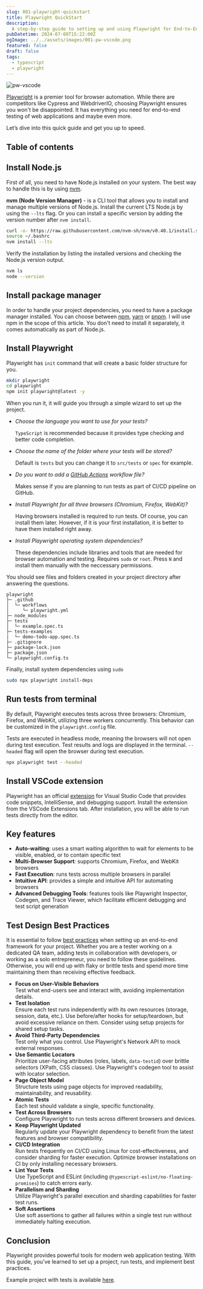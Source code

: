 ```yaml
---
slug: 001-playwright-quickstart
title: Playwright QuickStart
description:
  A step-by-step guide to setting up and using Playwright for End-to-End testing of web applications.
pubDatetime: 2024-07-08T15:22:00Z
ogImage: ../../assets/images/001-pw-vscode.png
featured: false
draft: false
tags:
  - typescript
  - playwright
---
```


![pw-vscode](@assets/images/001-pw-vscode.png)

[Playwright](https://playwright.dev/) is a premier tool for browser automation.
While there are competitors like Cypress and WebdriverIO, choosing Playwright ensures you won't be disappointed.
It has everything you need for end-to-end testing of web applications and maybe even more.

Let’s dive into this quick guide and get you up to speed.

## Table of contents

## Install Node.js

First of all, you need to have Node.js installed on your system. The best way to handle this is by using [nvm](https://github.com/nvm-sh/nvm).

**nvm (Node Version Manager)** - is a CLI tool that allows you to install and manage multiple versions of Node.js.
Install the current LTS Node.js by using the `--lts` flag. Or you can install a specific version by adding the version number after `nvm install`.

```bash
curl -o- https://raw.githubusercontent.com/nvm-sh/nvm/v0.40.1/install.sh | bash
source ~/.bashrc
nvm install --lts
```

Verify the installation by listing the installed versions and checking the Node.js version output.

```bash
nvm ls
node --version
```

## Install package manager

In order to handle your project dependencies, you need to have a package manager installed.
You can choose between [npm](https://docs.npmjs.com/), [yarn](https://yarnpkg.com/) or [pnpm](https://pnpm.io/).
I will use npm in the scope of this article. You don't need to install it separately, it comes automatically as part of Node.js.

## Install Playwright

Playwright has `init` command that will create a basic folder structure for you.

```bash
mkdir playwright
cd playwright
npm init playwright@latest -y
```

When you run it, it will guide you through a simple wizard to set up the project.

* *Choose the language you want to use for your tests?*  
  
  `TypeScript` is recommended because it provides type checking and better code completion.

* *Choose the name of the folder where your tests will be stored?*  

  Default is `tests` but you can change it to `src/tests` or `spec` for example.

* *Do you want to add a [GitHub Actions](https://github.com/features/actions) workflow file?*  
  
  Makes sense if you are planning to run tests as part of CI/CD pipeline on GitHub.

* *Install Playwright for all three browsers (Chromium, Firefox, WebKit)?*  
  
  Having browsers installed is required to run tests. Of course, you can install them later.
  However, if it is your first installation, it is better to have them installed right away.

* *Install Playwright operating system dependencies?*  
  
  These dependencies include libraries and tools that are needed for browser automation and testing. Requires `sudo` or `root`. Press `N` and install them manually with the neccessary permissions.

You should see files and folders created in your project directory after answering the questions.

```text
playwright
├─ .github
│  └─ workflows
│     └─ playwright.yml
├─ node_modules
├─ tests
│  └─ example.spec.ts
├─ tests-examples
|  └─ demo-todo-app.spec.ts
├─ .gitignore
├─ package-lock.json
├─ package.json
└─ playwright.config.ts
```

Finally, install system dependencies using `sudo`

```bash
sudo npx playwright install-deps
```

## Run tests from terminal

By default, Playwright executes tests across three browsers: Chromium, Firefox, and WebKit, utilizing three workers concurrently.
This behavior can be customized in the `playwright.config` file.

Tests are executed in headless mode, meaning the browsers will not open during test execution.
Test results and logs are displayed in the terminal. `--headed` flag will open the browser during test execution.

```bash
npx playwright test --headed
```

## Install VSCode extension

Playwright has an official [extension](https://playwright.dev/docs/getting-started-vscode)
for Visual Studio Code that provides code snippets, IntelliSense, and debugging support.
Install the extension from the VSCode Extensions tab. After installation, you will be able to run tests directly from the editor.

## Key features

* **Auto-waiting**: uses a smart waiting algorithm to wait for elements to be visible, enabled, or to contain specific text
* **Multi-Browser Support**: supports Chromium, Firefox, and WebKit browsers
* **Fast Execution**: runs tests across multiple browsers in parallel
* **Intuitive API**: provides a simple and intuitive API for automating browsers
* **Advanced Debugging Tools**: features tools like Playwright Inspector, Codegen, and Trace Viewer, which facilitate efficient debugging and test script generation

## Test Design Best Practices

It is essential to follow [best practices](https://playwright.dev/docs/best-practices) when setting up an end-to-end framework for your project.
Whether you are a tester working on a dedicated QA team, adding tests in collaboration with developers, or working as a solo entrepreneur, you need to follow these guidelines.
Otherwise, you will end up with flaky or brittle tests and spend more time maintaining them than receiving effective feedback.

* **Focus on User-Visible Behaviors**  
Test what end-users see and interact with, avoiding implementation details.
* **Test Isolation**  
Ensure each test runs independently with its own resources (storage, session, data, etc.). Use before/after hooks for setup/teardown, but avoid excessive reliance on them. Consider using setup projects for shared setup tasks.
* **Avoid Third-Party Dependencies**  
Test only what you control. Use Playwright's Network API to mock external responses.
* **Use Semantic Locators**  
Prioritize user-facing attributes (roles, labels, `data-testid`) over brittle selectors (XPath, CSS classes). Use Playwright's codegen tool to assist with locator selection.
* **Page Object Model**  
Structure tests using page objects for improved readability, maintainability, and reusability.
* **Atomic Tests**  
Each test should validate a single, specific functionality.
* **Test Across Browsers**  
Configure Playwright to run tests across different browsers and devices.
* **Keep Playwright Updated**  
Regularly update your Playwright dependency to benefit from the latest features and browser compatibility.
* **CI/CD Integration**  
Run tests frequently on CI/CD using Linux for cost-effectiveness, and consider sharding for faster execution. Optimize browser installations on CI by only installing necessary browsers.
* **Lint Your Tests**  
Use TypeScript and ESLint (including `@typescript-eslint/no-floating-promises`) to catch errors early.
* **Parallelism and Sharding**  
Utilize Playwright's parallel execution and sharding capabilities for faster test runs.
* **Soft Assertions**  
Use soft assertions to gather all failures within a single test run without immediately halting execution.

## Conclusion

Playwright provides powerful tools for modern web application testing. With this guide, you've learned to set up a project,
run tests, and implement best practices.

Example project with tests is available [here](https://github.com/testforgeio/testforge/tree/main/examples/playwright-quickstart).
